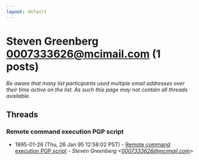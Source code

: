 ```yaml
---
layout: default
---
```


# Steven Greenberg <0007333626@mcimail.com> (1 posts)

_Be aware that many list participants used multiple email addresses over their time active on the list. As such this page may not contain all threads available._

## Threads

### Remote command execution PGP script
+ 1995-01-26 (Thu, 26 Jan 95 12:56:02 PST) - [Remote command execution PGP script](/archive/1995/01/e906f7b839387d298e7522bfdc702e3c9d9d0c9f416bb263f4c4075e63ee74a7) - _Steven Greenberg \<0007333626@mcimail.com\>_


